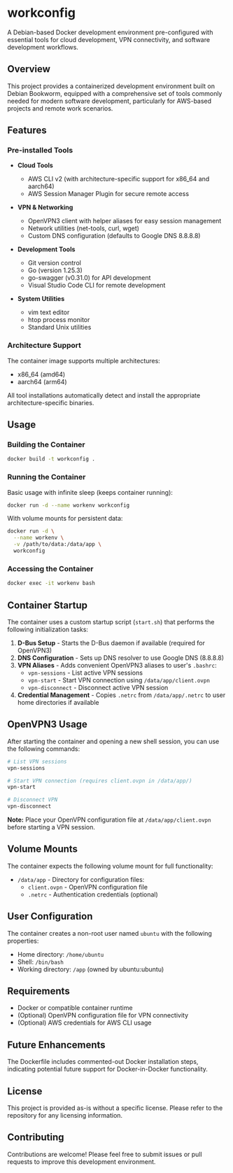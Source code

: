 # workconfig

A Debian-based Docker development environment pre-configured with essential tools for cloud development, VPN connectivity, and software development workflows.

## Overview

This project provides a containerized development environment built on Debian Bookworm, equipped with a comprehensive set of tools commonly needed for modern software development, particularly for AWS-based projects and remote work scenarios.

## Features

### Pre-installed Tools

- **Cloud Tools**
  - AWS CLI v2 (with architecture-specific support for x86_64 and aarch64)
  - AWS Session Manager Plugin for secure remote access

- **VPN & Networking**
  - OpenVPN3 client with helper aliases for easy session management
  - Network utilities (net-tools, curl, wget)
  - Custom DNS configuration (defaults to Google DNS 8.8.8.8)

- **Development Tools**
  - Git version control
  - Go (version 1.25.3)
  - go-swagger (v0.31.0) for API development
  - Visual Studio Code CLI for remote development

- **System Utilities**
  - vim text editor
  - htop process monitor
  - Standard Unix utilities

### Architecture Support

The container image supports multiple architectures:
- x86_64 (amd64)
- aarch64 (arm64)

All tool installations automatically detect and install the appropriate architecture-specific binaries.

## Usage

### Building the Container

```bash
docker build -t workconfig .
```

### Running the Container

Basic usage with infinite sleep (keeps container running):

```bash
docker run -d --name workenv workconfig
```

With volume mounts for persistent data:

```bash
docker run -d \
  --name workenv \
  -v /path/to/data:/data/app \
  workconfig
```

### Accessing the Container

```bash
docker exec -it workenv bash
```

## Container Startup

The container uses a custom startup script (`start.sh`) that performs the following initialization tasks:

1. **D-Bus Setup** - Starts the D-Bus daemon if available (required for OpenVPN3)
2. **DNS Configuration** - Sets up DNS resolver to use Google DNS (8.8.8.8)
3. **VPN Aliases** - Adds convenient OpenVPN3 aliases to user's `.bashrc`:
   - `vpn-sessions` - List active VPN sessions
   - `vpn-start` - Start VPN connection using `/data/app/client.ovpn`
   - `vpn-disconnect` - Disconnect active VPN session
4. **Credential Management** - Copies `.netrc` from `/data/app/.netrc` to user home directories if available

## OpenVPN3 Usage

After starting the container and opening a new shell session, you can use the following commands:

```bash
# List VPN sessions
vpn-sessions

# Start VPN connection (requires client.ovpn in /data/app/)
vpn-start

# Disconnect VPN
vpn-disconnect
```

**Note:** Place your OpenVPN configuration file at `/data/app/client.ovpn` before starting a VPN session.

## Volume Mounts

The container expects the following volume mount for full functionality:

- `/data/app` - Directory for configuration files:
  - `client.ovpn` - OpenVPN configuration file
  - `.netrc` - Authentication credentials (optional)

## User Configuration

The container creates a non-root user named `ubuntu` with the following properties:
- Home directory: `/home/ubuntu`
- Shell: `/bin/bash`
- Working directory: `/app` (owned by ubuntu:ubuntu)

## Requirements

- Docker or compatible container runtime
- (Optional) OpenVPN configuration file for VPN connectivity
- (Optional) AWS credentials for AWS CLI usage

## Future Enhancements

The Dockerfile includes commented-out Docker installation steps, indicating potential future support for Docker-in-Docker functionality.

## License

This project is provided as-is without a specific license. Please refer to the repository for any licensing information.

## Contributing

Contributions are welcome! Please feel free to submit issues or pull requests to improve this development environment.
